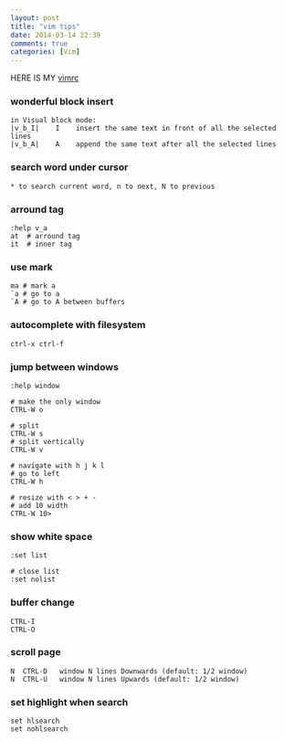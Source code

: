 ```yaml
---
layout: post
title: "vim tips"
date: 2014-03-14 22:39
comments: true
categories: [Vim]
---
```


HERE IS MY [vimrc](https://gist.github.com/lingceng/6097985)

### wonderful block insert
    in Visual block mode:
    |v_b_I|    I	insert the same text in front of all the selected lines
    |v_b_A|	   A	append the same text after all the selected lines

### search word under cursor
    * to search current word, n to next, N to previous

### arround tag
    :help v_a
    at  # arround tag
    it  # inner tag

### use mark
    ma # mark a
    `a # go to a
    `A # go to A between buffers

<!--more-->

### autocomplete with filesystem
    ctrl-x ctrl-f

### jump between windows
    :help window

    # make the only window
    CTRL-W o

    # split
    CTRL-W s
    # split vertically
    CTRL-W v

    # navigate with h j k l
    # go to left
    CTRL-W h

    # resize with < > + -
    # add 10 width
    CTRL-W 10>

### show white space
    :set list

    # close list
    :set nolist

### buffer change
    CTRL-I
    CTRL-O

### scroll page
    N  CTRL-D	window N lines Downwards (default: 1/2 window)
    N  CTRL-U	window N lines Upwards (default: 1/2 window)

### set highlight when search
    set hlsearch
    set nohlsearch



